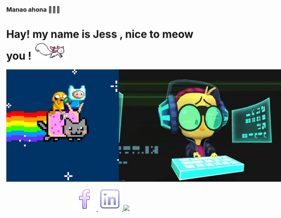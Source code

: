 ### Manao ahona 👋🇲🇬
# Hay! my name is Jess , nice to meow you !<img src="kyubey.gif" width="100px"/>
<div style="display:flex; justify-content: around">
  <img src="4Jb.gif" height="300px"/> 
  <img src="giphy.gif" height="300px"/>
</div>
<p align="center">
  <a href="https://www.facebook.com/profile.php?id=100041684590046">
      <img src="https://github.com/RandJess/RandJess/blob/684779309b829b48f361cecf151e6067ef03323a/icons8-facebook-f-64%20(1).png" alt="facebook">
  </a>
 
  <a href="https://www.linkedin.com/in/jessica-randrianasolo-15a488235">
      <img src="https://github.com/RandJess/RandJess/blob/12e09a1b967c4ba8e7bf21c8d3151e32ff3fa52d/icons8-linkedin-64.png" alt="linkedin">
  </a>
  <img src="https://media.giphy.com/media/ZVik7pBtu9dNS/giphy.gif">
</p>
